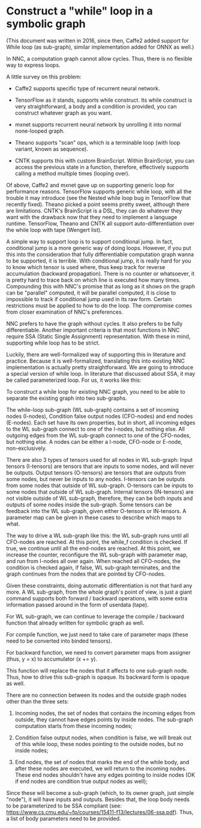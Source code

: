 # Construct a "while" loop in a symbolic graph

(This document was written in 2016, since then, Caffe2 added support for While loop (as sub-graph), similar implementation added for ONNX as well.)

In NNC, a computation graph cannot allow cycles. Thus, there is no flexible way to express loops.

A little survey on this problem:

* Caffe2 supports specific type of recurrent neural network.

* TensorFlow as it stands, supports while construct. Its while construct is very straightforward, a body and a condition is provided, you can construct whatever graph as you want.

* mxnet supports recurrent neural network by unrolling it into normal none-looped graph.

* Theano supports "scan" ops, which is a terminable loop (with loop variant, known as sequence).

* CNTK supports this with custom BrainScript. Within BrainScript, you can access the previous state in a function, therefore, effectively supports calling a method multiple times (looping over).

Of above, Caffe2 and mxnet gave up on supporting generic loop for performance reasons. TensorFlow supports generic while loop, with all the trouble it may introduce (see the Nested while loop bug in TensorFlow that recently fixed). Theano picked a point seems pretty sweet, although there are limitations. CNTK's BrainScript is a DSL, they can do whatever they want with the drawback now that they need to implement a language runtime. TensorFlow, Theano and CNTK all support auto-differentiation over the while loop with tape (Wengert list).

A simple way to support loop is to support conditional jump. In fact, conditional jump is a more generic way of doing loops. However, if you put this into the consideration that fully differentiable computation graph wanna to be supported, it is terrible. With conditional jump, it is really hard for you to know which tensor is used where, thus keep track for reverse accumulation (backward propagation). There is no counter or whatsoever, it is pretty hard to trace back on which line is executed how many times. Compounding this with NNC's promise that as long as it shows on the graph can be "parallel" computed, it will be parallel computed, it is close to impossible to track if conditional jump used in its raw form. Certain restrictions must be applied to how to do the loop. The compromise comes from closer examination of NNC's preferences.

NNC prefers to have the graph without cycles. It also prefers to be fully differentiable. Another important criteria is that most functions in NNC require SSA (Static Single Assignment) representation. With these in mind, supporting while loop has to be strict.

Luckily, there are well-formalized way of supporting this in literature and practice. Because it is well-formalized, translating this into existing NNC implementation is actually pretty straightforward. We are going to introduce a special version of while loop. In literature that discussed about SSA, it may be called parameterized loop. For us, it works like this:

To construct a while loop for existing NNC graph, you need to be able to separate the existing graph into two sub-graphs.

The while-loop sub-graph (WL sub-graph) contains a set of incoming nodes (I-nodes), Condition false output nodes (CFO-nodes) and end nodes (E-nodes). Each set have its own properties, but in short, all incoming edges to the WL sub-graph connect to one of the I-nodes, but nothing else. All outgoing edges from the WL sub-graph connect to one of the CFO-nodes, but nothing else. A nodes can be either a I-node, CFO-node or E-node, non-exclusively.

There are also 3 types of tensors used for all nodes in WL sub-graph: Input tensors (I-tensors) are tensors that are inputs to some nodes, and will never be outputs. Output tensors (O-tensors) are tensors that are outputs from some nodes, but never be inputs to any nodes. I-tensors can be outputs from some nodes that outside of WL sub-graph. O-tensors can be inputs to some nodes that outside of WL sub-graph. Internal tensors (IN-tensors) are not visible outside of WL sub-graph, therefore, they can be both inputs and outputs of some nodes inside the sub-graph. Some tensors can be feedback into the WL sub-graph, given either O-tensors or IN-tensors. A parameter map can be given in these cases to describe which maps to what.

The way to drive a WL sub-graph like this: the WL sub-graph runs until all CFO-nodes are reached. At this point, the while_f condition is checked. If true, we continue until all the end-nodes are reached. At this point, we increase the counter, reconfigure the WL sub-graph with parameter map, and run from I-nodes all over again. When reached all CFO-nodes, the condition is checked again, if false, WL sub-graph terminates, and the graph continues from the nodes that are pointed by CFO-nodes.

Given these constraints, doing automatic differentiation is not that hard any more. A WL sub-graph, from the whole graph's point of view, is just a giant command supports both forward / backward operations, with some extra information passed around in the form of userdata (tape).

For WL sub-graph, we can continue to leverage the compile / backward function that already written for symbolic graph as well.

For compile function, we just need to take care of parameter maps (these need to be converted into binded tensors).

For backward function, we need to convert parameter maps from assigner (thus, y = x) to accumulator (x += y).

This function will replace the nodes that it affects to one sub-graph node. Thus, how to drive this sub-graph is opaque. Its backward form is opaque as well.

There are no connection between its nodes and the outside graph nodes other than the three sets:

1. Incoming nodes, the set of nodes that contains the incoming edges from outside, they cannot have edges points by inside nodes. The sub-graph computation starts from these incoming nodes;

2. Condition false output nodes, when condition is false, we will break out of this while loop, these nodes pointing to the outside nodes, but no inside nodes;

3. End nodes, the set of nodes that marks the end of the while body, and after these nodes are executed, we will return to the incoming nodes. These end nodes shouldn't have any edges pointing to inside nodes (OK if end nodes are condition true output nodes as well);

Since these will become a sub-graph (which, to its owner graph, just simple "node"), it will have inputs and outputs. Besides that, the loop body needs to be parameterized to be SSA compliant (see: https://www.cs.cmu.edu/~fp/courses/15411-f13/lectures/06-ssa.pdf). Thus, a list of body parameters need to be provided. 
